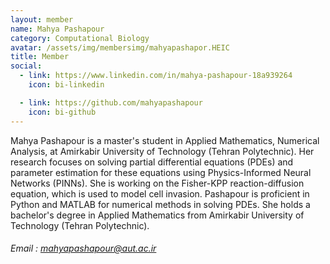 ```yaml
---
layout: member
name: Mahya Pashapour
category: Computational Biology
avatar: /assets/img/membersimg/mahyapashapor.HEIC
title: Member
social:
  - link: https://www.linkedin.com/in/mahya-pashapour-18a939264
    icon: bi-linkedin

  - link: https://github.com/mahyapashapour
    icon: bi-github
---
```


Mahya Pashapour is a master's student in Applied Mathematics, Numerical Analysis, at Amirkabir University of Technology (Tehran Polytechnic). Her research focuses on solving partial differential equations (PDEs) and parameter estimation for these equations using Physics-Informed Neural Networks (PINNs). She is working on the Fisher-KPP reaction-diffusion equation, which is used to model cell invasion. Pashapour is proficient in Python and MATLAB for numerical methods in solving PDEs. She holds a bachelor's degree in Applied Mathematics from Amirkabir University of Technology (Tehran Polytechnic).

###### Email : mahyapashapour@aut.ac.ir
